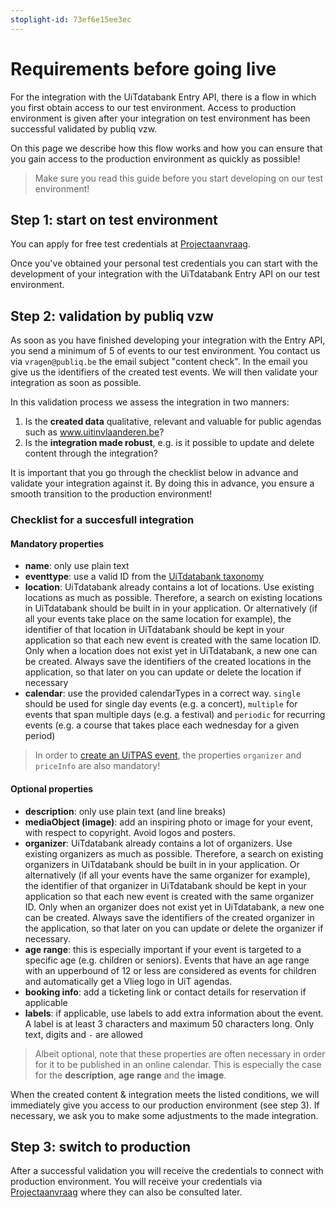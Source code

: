 ```yaml
---
stoplight-id: 73ef6e15ee3ec
---
```


# Requirements before going live

For the integration with the UiTdatabank Entry API, there is a flow in which you first obtain access to our test environment. 
Access to production environment is given after your integration on test environment has been successful validated by publiq vzw.

On this page we describe how this flow works and how you can ensure that you gain access to the production environment as quickly as possible!

> Make sure you read this guide before you start developing on our test environment!

## Step 1: start on test environment

You can apply for free test credentials at [Projectaanvraag](https://projectaanvraag.uitdatabank.be). 

Once you've obtained your personal test credentials you can start with the development of your integration with the UiTdatabank Entry API on our test environment.

## Step 2: validation by publiq vzw

As soon as you have finished developing your integration with the Entry API, you send a minimum of 5 of events to our test environment. You contact us via `vragen@publiq.be` the email subject "content check". In the email you give us the identifiers of the created test events. We will then validate your integration as soon as possible. 

In this validation process we assess the integration in two manners:
1.  Is the **created data** qualitative, relevant and valuable for public agendas such as www.uitinvlaanderen.be?
2.  Is the **integration made robust**, e.g. is it possible to update and delete content through the integration?

It is important that you go through the checklist below in advance and validate your integration against it. By doing this in advance, you ensure a smooth transition to the production environment!

### Checklist for a succesfull integration
#### Mandatory properties
-   **name**: only use plain text 
-   **eventtype**: use a valid ID from the [UiTdatabank taxonomy](https://docs.publiq.be/docs/uitdatabank/4047c82490760-list-taxonomy-terms)
-   **location**: UiTdatabank already contains a lot of locations. Use existing locations as much as possible. Therefore, a search on existing locations in UiTdatabank should be built in in your application. Or alternatively (if all your events take place on the same location for example), the identifier of that location in UiTdatabank should be kept in your application so that each new event is created with the same location ID. Only when a location does not exist yet in UiTdatabank, a new one can be created. Always save the identifiers of the created locations in the application, so that later on you can update or delete the location if necessary
-   **calendar**: use the provided calendarTypes in a correct way. `single` should be used for single day events (e.g. a concert), `multiple` for events that span multiple days (e.g. a festival) and `periodic` for recurring events (e.g. a course that takes place each wednesday for a given period)

> In order to [create an UiTPAS event](https://docs.publiq.be/docs/uitpas/6e03991383b32-registering-events), the properties `organizer` and `priceInfo` are also mandatory!

#### Optional properties
-   **description**: only use plain text (and line breaks)
-   **mediaObject (image)**: add an inspiring photo or image for your event, with respect to copyright. Avoid logos and posters.
-   **organizer**: UiTdatabank already contains a lot of organizers. Use existing organizers as much as possible. Therefore, a search on existing organizers in UiTdatabank should be built in in your application. Or alternatively (if all your events have the same organizer for example), the identifier of that organizer in UiTdatabank should be kept in your application so that each new event is created with the same organizer ID. Only when an organizer does not exist yet in UiTdatabank, a new one can be created. Always save the identifiers of the created organizer in the application, so that later on you can update or delete the organizer if necessary.
-   **age range**: this is especially important if your event is targeted to a specific age (e.g. children or seniors). Events that have an age range with an upperbound of 12 or less are considered as events for children and automatically get a Vlieg logo in UiT agendas.
-   **booking info**: add a ticketing link or contact details for reservation if applicable
-   **labels**: if applicable, use labels to add extra information about the event. A label is at least 3 characters and maximum 50 characters long. Only text, digits and `-` are allowed


<!-- theme: warning -->
> 
> Albeit optional, note that these properties are often necessary in order for it to be published in an online calendar. This is especially the case for the **description**, **age** **range** and the **image**.

When the created content & integration meets the listed conditions, we will immediately give you access to our production environment (see step 3). If necessary, we ask you to make some adjustments to the made integration.

## Step 3: switch to production
After a successful validation you will receive the credentials to connect with production environment. You will receive your credentials via [Projectaanvraag](https://projectaanvraag.uitdatabank.be) where they can also be consulted later.

